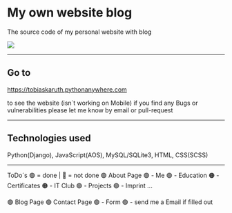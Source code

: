 # My own website blog
The source code of my personal website with blog

<img sice="10%" src="https://github.com/TKAMING/Tobias-Karuth-website_blog/blob/main/static/media/my-website-home.png">

---

## Go to

  https://tobiaskaruth.pythonanywhere.com
  
to see the website (isn´t working on Mobile)
if you find any Bugs or vulnerabilities please let me know by email or pull-request

---

## Technologies used
Python(Django), JavaScript(AOS), MySQL/SQLite3, HTML, CSS(SCSS)

---

ToDo´s
🟢 = done | 🔴 = not done
🟢 About Page
🟢  - Me
🟢  - Education
🟠  - Certificates
🟠  - IT Club
🟢  - Projects
🟢  - Imprint ...
  
🟢 Blog Page
🟢 Contact Page
🟢  - Form
🟢  - send me a Email if filled out 
